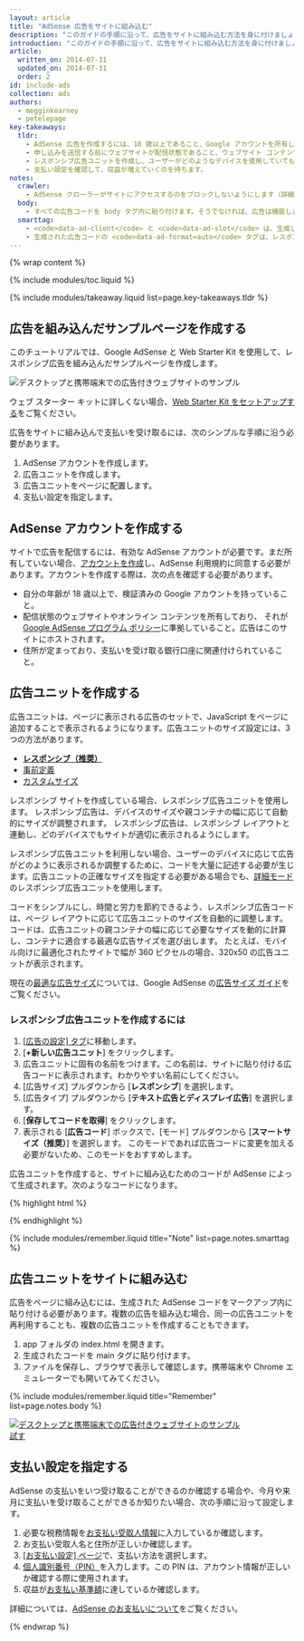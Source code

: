 ```yaml
---
layout: article
title: "AdSense 広告をサイトに組み込む"
description: "このガイドの手順に沿って、広告をサイトに組み込む方法を身に付けましょう。AdSense アカウントを作成し、広告ユニットを作成し、サイトにユニットを配置し、支払い設定を指定し、支払いを受け取ります。"
introduction: "このガイドの手順に沿って、広告をサイトに組み込む方法を身に付けましょう。AdSense アカウントを作成し、広告ユニットを作成し、サイトにユニットを配置し、支払い設定を指定し、支払いを受け取ります。"
article:
  written_on: 2014-07-31
  updated_on: 2014-07-31
  order: 2
id: include-ads
collection: ads
authors:
  - megginkearney
  - petelepage
key-takeaways:
  tldr: 
    - AdSense 広告を作成するには、18 歳以上であること、Google アカウントを所有していること、アドレスを所有していることが必要です。
    - 申し込みを送信する前にウェブサイトが配信状態であること、ウェブサイト コンテンツが AdSense ポリシーに準拠していることが必要です。
    - レスポンシブ広告ユニットを作成し、ユーザーがどのようなデバイスを使用していても広告が適切に表示されるようにします。
    - 支払い設定を確認して、収益が増えていくのを待ちます。
notes:
  crawler:
    - AdSense クローラーがサイトにアクセスするのをブロックしないようにします（詳細については、<a href="https://support.google.com/adsense/answer/10532">こちらのヘルプトピック</a>をご覧ください）。
  body:
    - すべての広告コードを body タグ内に貼り付けます。そうでなければ、広告は機能しません。
  smarttag:
    - <code>data-ad-client</code> と <code>data-ad-slot</code> は、生成した各広告ごとに固有のものになります。
    - 生成された広告コードの <code>data-ad-format=auto</code> タグは、レスポンシブ広告ユニット向けのスマートなサイズ設定動作を実現します。
---
```


{% wrap content %}

{% include modules/toc.liquid %}

{% include modules/takeaway.liquid list=page.key-takeaways.tldr %}

## 広告を組み込んだサンプルページを作成する

このチュートリアルでは、Google AdSense と Web Starter Kit を使用して、レスポンシブ広告を組み込んだサンプルページを作成します。

<img src="images/ad-ss-600.png" sizes="100vw" 
  srcset="images/ad-ss-1200.png 1200w, 
          images/ad-ss-900.png 900w,
          images/ad-ss-600.png 600w, 
          images/ad-ss-300.png 300w" 
  alt="デスクトップと携帯端末での広告付きウェブサイトのサンプル">

ウェブ スターター キットに詳しくない場合、[Web Starter Kit をセットアップする]({{site.fundamentals}}/tools/setup/setup_kit.html)をご覧ください。

広告をサイトに組み込んで支払いを受け取るには、次のシンプルな手順に沿う必要があります。

1. AdSense アカウントを作成します。
2. 広告ユニットを作成します。
3. 広告ユニットをページに配置します。
4. 支払い設定を指定します。

## AdSense アカウントを作成する
サイトで広告を配信するには、有効な AdSense アカウントが必要です。まだ所有していない場合、[アカウントを作成](https://www.google.com/adsense/)し、AdSense 利用規約に同意する必要があります。アカウントを作成する際は、次の点を確認する必要があります。

* 自分の年齢が 18 歳以上で、検証済みの Google アカウントを持っていること。
* 配信状態のウェブサイトやオンライン コンテンツを所有しており、
それが [Google AdSense プログラム ポリシー](https://support.google.com/adsense/answer/48182)に準拠していること。広告はこのサイトにホストされます。
* 住所が定まっており、支払いを受け取る銀行口座に関連付けられていること。

## 広告ユニットを作成する

広告ユニットは、ページに表示される広告のセットで、JavaScript をページに追加することで表示されるようになります。広告ユニットのサイズ設定には、3 つの方法があります。

* **[レスポンシブ（推奨）](https://support.google.com/adsense/answer/3213689)**
* [事前定義](https://support.google.com/adsense/answer/6002621)
* [カスタムサイズ](https://support.google.com/adsense/answer/3289364)

レスポンシブ サイトを作成している場合、レスポンシブ広告ユニットを使用します。
レスポンシブ広告は、デバイスのサイズや親コンテナの幅に応じて自動的にサイズが調整されます。
レスポンシブ広告は、レスポンシブ レイアウトと連動し、どのデバイスでもサイトが適切に表示されるようにします。

レスポンシブ広告ユニットを利用しない場合、ユーザーのデバイスに応じて広告がどのように表示されるか調整するために、コードを大量に記述する必要が生じます。広告ユニットの正確なサイズを指定する必要がある場合でも、[詳細モード]({{site.fundamentals}}/monetization/ads/customize-ads.html#what-if-responsive-sizing-isnt-enough)のレスポンシブ広告ユニットを使用します。

コードをシンプルにし、時間と労力を節約できるよう、レスポンシブ広告コードは、ページ レイアウトに応じて広告ユニットのサイズを自動的に調整します。
コードは、広告ユニットの親コンテナの幅に応じて必要なサイズを動的に計算し、コンテナに適合する最適な広告サイズを選び出します。
たとえば、モバイル向けに最適化されたサイトで幅が 360 ピクセルの場合、320x50 の広告ユニットが表示されます。

現在の[最適な広告サイズ](https://support.google.com/adsense/answer/6002621#top)については、Google AdSense の[広告サイズ ガイド](https://support.google.com/adsense/answer/6002621#top)をご覧ください。

### レスポンシブ広告ユニットを作成するには

1. [[広告の設定] タブ](https://www.google.com/adsense/app#myads-springboard)に移動します。
2. [<strong>+新しい広告ユニット</strong>] をクリックします。
3. 広告ユニットに固有の名前をつけます。この名前は、サイトに貼り付ける広告コードに表示されます。わかりやすい名前にしてください。
4. [広告サイズ] プルダウンから [<strong>レスポンシブ</strong>] を選択します。
5. [広告タイプ] プルダウンから [<strong>テキスト広告とディスプレイ広告</strong>] を選択します。
6. [<strong>保存してコードを取得</strong>] をクリックします。
7. 表示される [<strong>広告コード</strong>] ボックスで、[モード] プルダウンから [<strong>スマートサイズ（推奨）</strong>] を選択します。
このモードであれば広告コードに変更を加える必要がないため、このモードをおすすめします。

広告ユニットを作成すると、サイトに組み込むためのコードが AdSense によって生成されます。次のようなコードになります。

{% highlight html %}
<script async src="//pagead2.googlesyndication.com/pagead/js/adsbygoogle.js"></script>
<!-- Top ad in web starter kit sample -->
<ins class="adsbygoogle"
  style="display:block"
  data-ad-client="XX-XXX-XXXXXXXXXXXXXXXX"
  data-ad-slot="XXXXXXXXXX"
  data-ad-format="auto"></ins>
<script>
  (adsbygoogle = window.adsbygoogle || []).push({});
</script>
{% endhighlight %}

{% include modules/remember.liquid title="Note" list=page.notes.smarttag %}

## 広告ユニットをサイトに組み込む

広告をページに組み込むには、生成された AdSense コードをマークアップ内に貼り付ける必要があります。複数の広告を組み込む場合、同一の広告ユニットを再利用することも、複数の広告ユニットを作成することもできます。

1. app フォルダの index.html を開きます。
2. 生成されたコードを main タグに貼り付けます。
3. ファイルを保存し、ブラウザで表示して確認します。携帯端末や Chrome エミュレーターでも開いてみてください。

{% include modules/remember.liquid title="Remember" list=page.notes.body %}

<div>
  <a href="/web/fundamentals/resources/samples/monetization/ads/">
    <img src="images/ad-ss-600.png" sizes="100vw" 
      srcset="images/ad-ss-1200.png 1200w, 
              images/ad-ss-900.png 900w,
              images/ad-ss-600.png 600w, 
              images/ad-ss-300.png 300w" 
      alt="デスクトップと携帯端末での広告付きウェブサイトのサンプル">
    <br>
試す
          </a>
</div>

## 支払い設定を指定する

AdSense の支払いをいつ受け取ることができるのか確認する場合や、今月や来月に支払いを受け取ることができるか知りたい場合、次の手順に沿って設定します。

1. 必要な税務情報を[お支払い受取人情報](https://www.google.com/adsense/app#payments3/h=BILLING_PROFILE)に入力しているか確認します。
2. お支払い受取人名と住所が正しいか確認します。
3. [[お支払い設定] ページ](https://www.google.com/adsense/app#payments3/h=ACCOUNT_SETTINGS)で、支払い方法を選択します。
4. [個人識別番号（PIN）](https://support.google.com/adsense/answer/157667)を入力します。この PIN は、アカウント情報が正しいか確認する際に使用されます。
5. 収益が[お支払い基準額](https://support.google.com/adsense/answer/1709871)に達しているか確認します。

詳細については、[AdSense のお支払いについて](https://support.google.com/adsense/answer/1709858)をご覧ください。

{% endwrap %}

